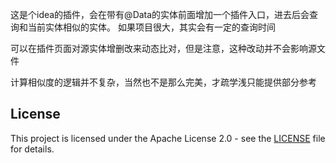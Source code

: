 这是个idea的插件，会在带有@Data的实体前面增加一个插件入口，进去后会查询和当前实体相似的实体。
如果项目很大，其实会有一定的查询时间

可以在插件页面对源实体增删改来动态比对，但是注意，这种改动并不会影响源文件

计算相似度的逻辑并不复杂，当然也不是那么完美，才疏学浅只能提供部分参考

## License
This project is licensed under the Apache License 2.0 - see the [LICENSE](LICENSE) file for details.
